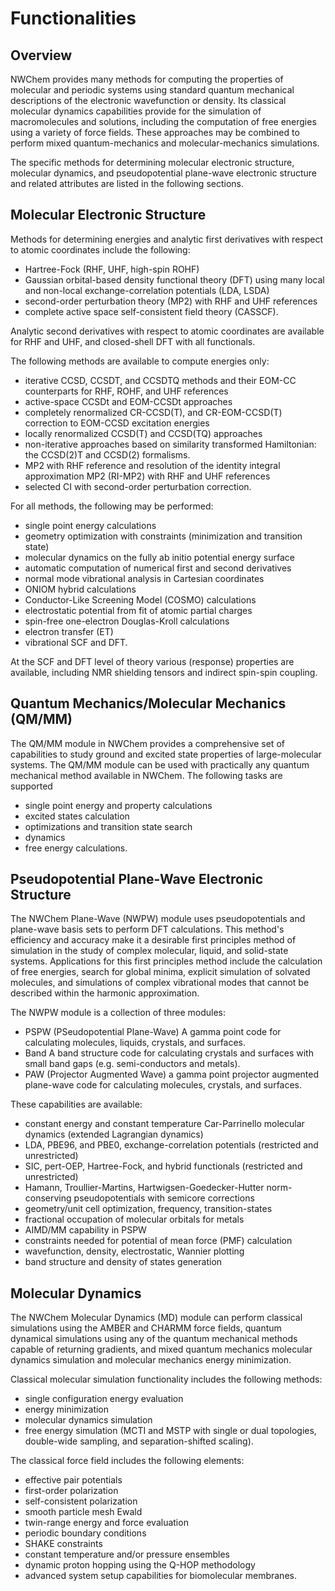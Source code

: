 # Functionalities

## Overview

NWChem provides many methods for computing the properties of molecular
and periodic systems using standard quantum mechanical descriptions of
the electronic wavefunction or density. Its classical molecular dynamics
capabilities provide for the simulation of macromolecules and solutions,
including the computation of free energies using a variety of force
fields. These approaches may be combined to perform mixed
quantum-mechanics and molecular-mechanics simulations.

The specific methods for determining molecular electronic structure,
molecular dynamics, and pseudopotential plane-wave electronic structure
and related attributes are listed in the following sections.

## Molecular Electronic Structure

Methods for determining energies and analytic first derivatives with
respect to atomic coordinates include the following:

  - Hartree-Fock (RHF, UHF, high-spin ROHF)
  - Gaussian orbital-based density functional theory (DFT) using many
    local and non-local exchange-correlation potentials (LDA, LSDA)
  - second-order perturbation theory (MP2) with RHF and UHF references
  - complete active space self-consistent field theory (CASSCF).

Analytic second derivatives with respect to atomic coordinates are
available for RHF and UHF, and closed-shell DFT with all functionals.

The following methods are available to compute energies only:

  - iterative CCSD, CCSDT, and CCSDTQ methods and their EOM-CC
    counterparts for RHF, ROHF, and UHF references
  - active-space CCSDt and EOM-CCSDt approaches
  - completely renormalized CR-CCSD(T), and CR-EOM-CCSD(T) correction to
    EOM-CCSD excitation energies
  - locally renormalized CCSD(T) and CCSD(TQ) approaches
  - non-iterative approaches based on similarity transformed
    Hamiltonian: the CCSD(2)T and CCSD(2) formalisms.
  - MP2 with RHF reference and resolution of the identity integral
    approximation MP2 (RI-MP2) with RHF and UHF references
  - selected CI with second-order perturbation correction.

For all methods, the following may be performed:

  - single point energy calculations
  - geometry optimization with constraints (minimization and transition
    state)
  - molecular dynamics on the fully ab initio potential energy surface
  - automatic computation of numerical first and second derivatives
  - normal mode vibrational analysis in Cartesian coordinates
  - ONIOM hybrid calculations
  - Conductor-Like Screening Model (COSMO) calculations
  - electrostatic potential from fit of atomic partial charges
  - spin-free one-electron Douglas-Kroll calculations
  - electron transfer (ET)
  - vibrational SCF and DFT.

At the SCF and DFT level of theory various (response) properties are
available, including NMR shielding tensors and indirect spin-spin
coupling.

## Quantum Mechanics/Molecular Mechanics (QM/MM)

The QM/MM module in NWChem provides a comprehensive set of capabilities
to study ground and excited state properties of large-molecular systems.
The QM/MM module can be used with practically any quantum mechanical
method available in NWChem. The following tasks are supported

  - single point energy and property calculations
  - excited states calculation
  - optimizations and transition state search
  - dynamics
  - free energy calculations.

## Pseudopotential Plane-Wave Electronic Structure

The NWChem Plane-Wave (NWPW) module uses pseudopotentials and plane-wave
basis sets to perform DFT calculations. This method's efficiency and
accuracy make it a desirable first principles method of simulation in
the study of complex molecular, liquid, and solid-state systems.
Applications for this first principles method include the calculation of
free energies, search for global minima, explicit simulation of solvated
molecules, and simulations of complex vibrational modes that cannot be
described within the harmonic approximation.

The NWPW module is a collection of three modules:

  - PSPW (PSeudopotential Plane-Wave) A gamma point code for calculating
    molecules, liquids, crystals, and surfaces.
  - Band A band structure code for calculating crystals and surfaces
    with small band gaps (e.g. semi-conductors and metals).
  - PAW (Projector Augmented Wave) a gamma point projector augmented
    plane-wave code for calculating molecules, crystals, and surfaces.

These capabilities are available:

  - constant energy and constant temperature Car-Parrinello molecular
    dynamics (extended Lagrangian dynamics)
  - LDA, PBE96, and PBE0, exchange-correlation potentials (restricted
    and unrestricted)
  - SIC, pert-OEP, Hartree-Fock, and hybrid functionals (restricted and
    unrestricted)
  - Hamann, Troullier-Martins, Hartwigsen-Goedecker-Hutter
    norm-conserving pseudopotentials with semicore corrections
  - geometry/unit cell optimization, frequency, transition-states
  - fractional occupation of molecular orbitals for metals
  - AIMD/MM capability in PSPW
  - constraints needed for potential of mean force (PMF) calculation
  - wavefunction, density, electrostatic, Wannier plotting
  - band structure and density of states generation

## Molecular Dynamics

The NWChem Molecular Dynamics (MD) module can perform classical
simulations using the AMBER and CHARMM force fields, quantum dynamical
simulations using any of the quantum mechanical methods capable of
returning gradients, and mixed quantum mechanics molecular dynamics
simulation and molecular mechanics energy minimization.

Classical molecular simulation functionality includes the following
methods:

  - single configuration energy evaluation
  - energy minimization
  - molecular dynamics simulation
  - free energy simulation (MCTI and MSTP with single or dual
    topologies, double-wide sampling, and separation-shifted scaling).

The classical force field includes the following elements:

  - effective pair potentials
  - first-order polarization
  - self-consistent polarization
  - smooth particle mesh Ewald
  - twin-range energy and force evaluation
  - periodic boundary conditions
  - SHAKE constraints
  - constant temperature and/or pressure ensembles
  - dynamic proton hopping using the Q-HOP methodology
  - advanced system setup capabilities for biomolecular membranes.
